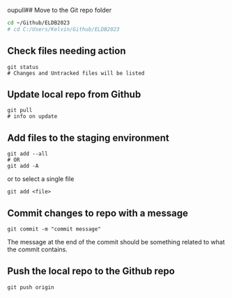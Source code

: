 
oupull## Move to the Git repo folder
```bash
cd ~/Github/ELDB2023
# cd C:/Users/Kelvin/Github/ELDB2023
```
## Check files needing action
```shell
git status
# Changes and Untracked files will be listed
```
## Update local repo from Github
```shell
git pull
# info on update
```
## Add files to the staging environment
```shell
git add --all
# OR
git add -A
```
or to select a single file
```shell
git add <file>
```
## Commit changes to repo with a message
```shell
git commit -m "commit message"
```
The message at the end of the commit should be something related to what the commit contains.
## Push the local repo to the Github repo
```
git push origin 
```

